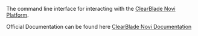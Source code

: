 The command line interface for interacting with the [ClearBlade Novi Platform](https://platform.clearblade.com).


Official Documentation can be found here
[ClearBlade Novi Documentation](http://docs.clearblade.com/v/2/3-Developer_Reference/CLI/1_GettingStarted/)

